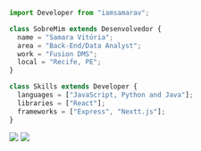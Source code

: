 ```js
import Developer from "iamsamarav";

class SobreMim extends Desenvolvedor {
  name = "Samara Vitória";
  area = "Back-End/Data Analyst";
  work = "Fusion DMS";
  local = "Recife, PE";
}

class Skills extends Developer {
  languages = ["JavaScript, Python and Java"];
  libraries = ["React"];
  frameworks = ["Express", "Nextt.js"];
}
```

<p align="left">
  <a href="#" alt="Gmail">
  <img src="https://img.shields.io/badge/-Gmail-FF0000?style=flat-square&labelColor=FF0000&logo=gmail&logoColor=white&link=LINK-DO-SEU-GMAIL" /></a>

  <a href="#" alt="LinkedIn">
  <img src="https://img.shields.io/badge/-Linkedin-0e76a8?style=flat-square&logo=Linkedin&logoColor=white&link=LINK-DO-SEU-LINKEDIN" /></a>

</p>
